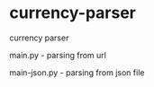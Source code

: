 # currency-parser
currency parser

main.py - parsing from url

main-json.py - parsing from json file
